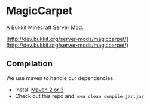 MagicCarpet
======

A Bukkit Minecraft Server Mod.

[http://dev.bukkit.org/server-mods/magiccarpet/](http://dev.bukkit.org/server-mods/magiccarpet/)

Compilation
-----------

We use maven to handle our dependencies.

* Install [Maven 2 or 3](http://maven.apache.org/download.html)
* Check out this repo and: `mvn clean compile jar:jar`